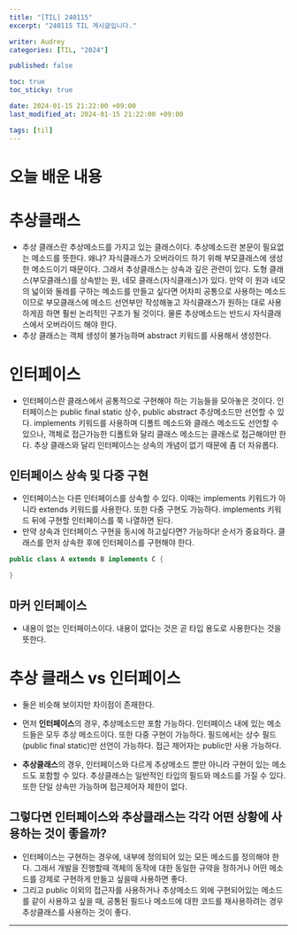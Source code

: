 ```yaml
---
title: "[TIL] 240115"
excerpt: "240115 TIL 게시글입니다."

writer: Audrey
categories: [TIL, "2024"]

published: false

toc: true
toc_sticky: true

date: 2024-01-15 21:22:00 +09:00
last_modified_at: 2024-01-15 21:22:00 +09:00

tags: [til]
---
```


# 오늘 배운 내용

# 추상클래스
- 추상 클래스란 추상메소드를 가지고 있는 클래스이다. 추상메소드란 본문이 필요없는 메소드를 뜻한다. 왜냐? 자식클래스가 오버라이드 하기 위해 부모클래스에 생성한 메소드이기 때문이다. 그래서 추상클래스는 상속과 깊은 관련이 있다. 도형 클래스(부모클래스)를 상속받는 원, 네모 클래스(자식클래스)가 있다. 만약 이 원과 네모의 넓이와 둘레를 구하는 메소드를 만들고 싶다면 어차피 공통으로 사용하는 메소드이므로 부모클래스에 메소드 선언부만 작성해놓고 자식클래스가 원하는 대로 사용하게끔 하면 훨씬 논리적인 구조가 될 것이다. 물론 추상메소드는 반드시 자식클래스에서 오버라이드 해야 한다.
- 추상 클래스는 객체 생성이 불가능하며 abstract 키워드를 사용해서 생성한다.

# 인터페이스
- 인터페이스란 클래스에서 공통적으로 구현해야 하는 기능들을 모아놓은 것이다. 인터페이스는 public final static 상수, public abstract 추상메소드만 선언할 수 있다. implements 키워드를 사용하며 디폴트 메소드와 클래스 메소드도 선언할 수 있으나, 객체로 접근가능한 디폴트와 달리 클래스 메소드는 클래스로 접근해야만 한다. 추상 클래스와 달리 인터페이스는 상속의 개념이 없기 때문에 좀 더 자유롭다.

## 인터페이스 상속 및 다중 구현
- 인터페이스는 다른 인터페이스를 상속할 수 있다. 이때는 implements 키워드가 아니라 extends 키워드를 사용한다. 또한 다중 구현도 가능하다. implements 키워드 뒤에 구현할 인터페이스를 쭉 나열하면 된다.
- 만약 상속과 인터페이스 구현을 동시에 하고싶다면? 가능하다! 순서가 중요하다. 클래스를 먼저 상속한 후에 인터페이스를 구현해야 한다.

```java
public class A extends B implements C {

}
```
## 마커 인터페이스
- 내용이 없는 인터페이스이다. 내용이 없다는 것은 곧 타입 용도로 사용한다는 것을 뜻한다. 


# 추상 클래스 vs 인터페이스
- 둘은 비슷해 보이지만 차이점이 존재한다.
- 먼저 **인터페이스**의 경우, 추상메소드만 포함 가능하다. 인터페이스 내에 있는 메소드들은 모두 추상 메소드이다. 또한 다중 구현이 가능하다. 필드에서는 상수 필드(public final static)만 선언이 가능하다. 접근 제어자는 public만 사용 가능하다.

- **추상클래스**의 경우, 인터페이스와 다르게 추상메소드 뿐만 아니라 구현이 있는 메소드도 포함할 수 있다. 추상클래스는 일반적인 타입의 필드와 메소드를 가질 수 있다. 또한 단일 상속만 가능하며 접근제어자 제한이 없다.

##  그렇다면 인터페이스와 추상클래스는 각각 어떤 상황에 사용하는 것이 좋을까?
- 인터페이스는 구현하는 경우에, 내부에 정의되어 있는 모든 메소드를 정의해야 한다. 그래서 개발을 진행할때 객체의 동작에 대한 동일한 규약을 정하거나 어떤 메소드를 강제로 구현하게 만들고 싶을때 사용하면 좋다.
- 그리고 public 이외의 접근자를 사용하거나 추상메소드 외에 구현되어있는 메소드를 같이 사용하고 싶을 때, 공통된 필드나 메소드에 대한 코드를 재사용하려는 경우 추상클래스를 사용하는 것이 좋다.


---

<div class="giscus"></div>
<script src="https://giscus.app/client.js"
        data-repo="Audrey-1120/Audrey-1120.github.io"
        data-repo-id="R_kgDOK_Zbjw"
        data-category="General"
        data-category-id="DIC_kwDOK_Zbj84CcHu1"
        data-mapping="pathname"
        data-strict="0"
        data-reactions-enabled="1"
        data-emit-metadata="0"
        data-input-position="bottom"
        data-theme="noborder_gray"
        data-lang="ko"
        crossorigin="anonymous"
        async>
</script>